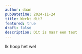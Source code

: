 ```yaml
---
author: daan
pubDatetime: 2024-11-24
title: Werkt dit?
featured: true
draft: false
description: Dit is maar een test
---
```

Ik hoop het wel